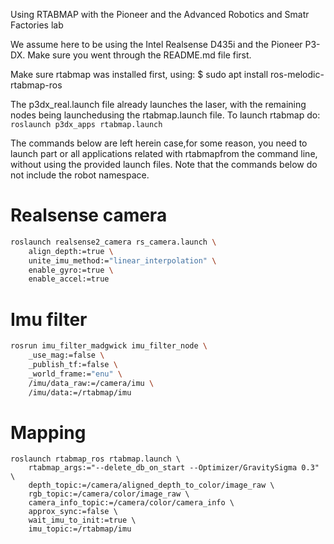 Using RTABMAP with the Pioneer and the Advanced Robotics and Smatr Factories lab

We assume here to be using the Intel Realsense D435i and the Pioneer P3-DX. Make sure you went through the README.md file first.

Make sure rtabmap was installed first, using:
$ sudo apt install ros-melodic-rtabmap-ros 

The p3dx_real.launch file already launches the laser, with the remaining nodes being launchedusing the rtabmap.launch file. To launch rtabmap do:
`roslaunch p3dx_apps rtabmap.launch`

The commands below are left herein case,for some reason, you need to launch part or all applications related with rtabmapfrom the command line, without using the provided launch files. Note that the commands below do not include the robot namespace.

# Realsense camera
```bash
roslaunch realsense2_camera rs_camera.launch \
    align_depth:=true \
    unite_imu_method:="linear_interpolation" \
    enable_gyro:=true \
    enable_accel:=true
```

# Imu filter
```bash
rosrun imu_filter_madgwick imu_filter_node \
    _use_mag:=false \
    _publish_tf:=false \
    _world_frame:="enu" \
    /imu/data_raw:=/camera/imu \
    /imu/data:=/rtabmap/imu
```

# Mapping
```
roslaunch rtabmap_ros rtabmap.launch \
    rtabmap_args:="--delete_db_on_start --Optimizer/GravitySigma 0.3" \
    depth_topic:=/camera/aligned_depth_to_color/image_raw \
    rgb_topic:=/camera/color/image_raw \
    camera_info_topic:=/camera/color/camera_info \
    approx_sync:=false \
    wait_imu_to_init:=true \
    imu_topic:=/rtabmap/imu
```
